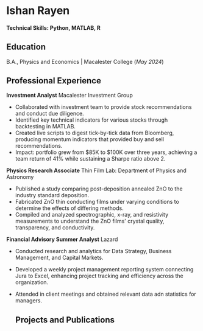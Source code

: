 # Ishan Rayen

#### Technical Skills: Python, MATLAB, R

## Education
B.A., Physics and Economics | Macalester College (_May 2024_)

## Professional Experience

**Investment Analyst**
Macalester Investment Group
- Collaborated with investment team to provide stock recommendations and conduct due diligence.
- Identified key technical indicators for various stocks through backtesting in MATLAB.
- Created live scripts to digest tick-by-tick data from Bloomberg, producing momentum indicators that provided buy and sell recommendations.
- Impact: portfolio grew from $85K to $100K over three years, achieving a team return of 41% while sustaining a Sharpe ratio above 2.

**Physics Research Associate**
Thin Film Lab: Department of Physics and Astronomy
- Published a study comparing post-deposition annealed ZnO to the industry standard deposition.
- Fabricated ZnO thin conducting films under varying conditions to determine the effects of differing methods.
- Compiled and analyzed spectrographic, x-ray, and resistivity measurements to understand the ZnO films' crystal quality, transparency, and conductivity.

**Financial Advisory Summer Analyst**
Lazard
- Conducted research and analytics for Data Strategy, Business Management, and Capital Markets.
- Developed a weekly project management reporting system connecting Jura to Excel, enhancing project tracking and efficiency across the organization.
- Attended in client meetings and obtained relevant data adn statistics for managers.
 
  ## Projects and Publications
  
